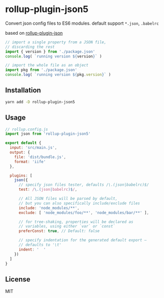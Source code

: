 # rollup-plugin-json5

Convert json config files to ES6 modules. default support `*.json`, `.babelrc`

based on [rollup-plugin-json](https://www.npmjs.com/package/rollup-plugin-json)

```js
// import a single property from a JSON file,
// discarding the rest
import { version } from './package.json'
console.log( `running version ${version}` )

// import the whole file as an object
import pkg from './package.json'
console.log( `running version ${pkg.version}` )
```

## Installation

```bash
yarn add -D rollup-plugin-json5
```

## Usage

```js
// rollup.config.js
import json from 'rollup-plugin-json5'

export default {
  input: 'src/main.js',
  output: {
    file: 'dist/bundle.js',
    format: 'iife'
  },

  plugins: [
    json({
      // specify json files tester, defaults /\.(json|babelrc)$/
      test: /\.(json|babelrc)$/,

      // All JSON files will be parsed by default,
      // but you can also specifically include/exclude files
      include: 'node_modules/**',
      exclude: [ 'node_modules/foo/**', 'node_modules/bar/**' ],

      // for tree-shaking, properties will be declared as
      // variables, using either `var` or `const`
      preferConst: true, // Default: false

      // specify indentation for the generated default export —
      // defaults to '\t'
      indent: '  '
    })
  ]
}
```

## License

MIT
